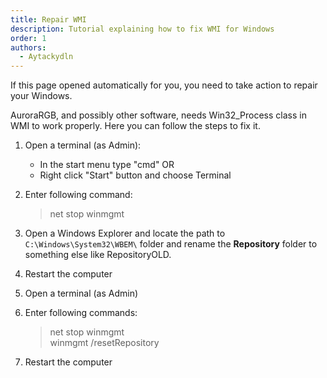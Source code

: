 ```yaml
---
title: Repair WMI
description: Tutorial explaining how to fix WMI for Windows
order: 1
authors:
  - Aytackydln
---
```


If this page opened automatically for you, you need to take action to repair your Windows.

AuroraRGB, and possibly other software, needs Win32_Process class in WMI to work properly.
Here you can follow the steps to fix it.


1) Open a terminal (as Admin):
   - In the start menu type "cmd" OR
   - Right click "Start" button and choose Terminal

2) Enter following command:
   > net stop winmgmt

3) Open a Windows Explorer and locate the path to `C:\Windows\System32\WBEM\` folder 
and rename the **Repository** folder to something else like RepositoryOLD.

4) Restart the computer

5) Open a terminal (as Admin)

6) Enter following commands:
    > net stop winmgmt \
    winmgmt /resetRepository

7) Restart the computer
